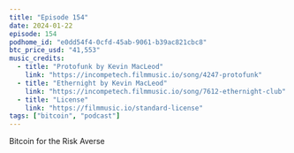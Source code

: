 ```yaml
---
title: "Episode 154"
date: 2024-01-22
episode: 154
podhome_id: "e0dd54f4-0cfd-45ab-9061-b39ac821cbc8"
btc_price_usd: "41,553"
music_credits:
  - title: "Protofunk by Kevin MacLeod"
    link: "https://incompetech.filmmusic.io/song/4247-protofunk"
  - title: "Ethernight by Kevin MacLeod"
    link: "https://incompetech.filmmusic.io/song/7612-ethernight-club"
  - title: "License"
    link: "https://filmmusic.io/standard-license"
tags: ["bitcoin", "podcast"]
---
```


Bitcoin for the Risk Averse
